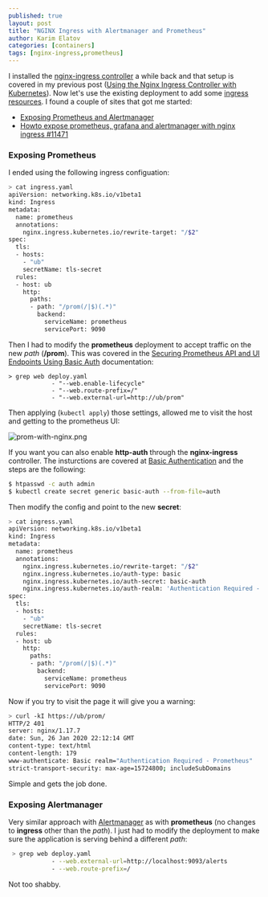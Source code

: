 ```yaml
---
published: true
layout: post
title: "NGINX Ingress with Alertmanager and Prometheus"
author: Karim Elatov
categories: [containers]
tags: [nginx-ingress,prometheus]
---
```

I installed the [nginx-ingress controller](https://kubernetes.github.io/ingress-nginx/) a while back and that setup is covered in my previous post ([Using the Nginx Ingress Controller with Kubernetes](/2018/08/using-the-nginx-ingress-controller-with-kubernetes/)). Now let's use the existing deployment to add some [ingress resources](https://kubernetes.io/docs/concepts/services-networking/ingress/#what-is-ingress). I found a couple of sites that got me started:

* [Exposing Prometheus and Alertmanager](https://github.com/coreos/prometheus-operator/blob/master/Documentation/user-guides/exposing-prometheus-and-alertmanager.md)
* [Howto expose prometheus, grafana and alertmanager with nginx ingress #11471](https://github.com/helm/charts/issues/11471)

### Exposing Prometheus
I ended using the following ingress configuation:

```bash
> cat ingress.yaml 
apiVersion: networking.k8s.io/v1beta1
kind: Ingress
metadata:
  name: prometheus
  annotations:
    nginx.ingress.kubernetes.io/rewrite-target: "/$2"
spec:
  tls:
  - hosts:
    - "ub"
    secretName: tls-secret
  rules:
  - host: ub
    http:
      paths:
      - path: "/prom(/|$)(.*)"
        backend:
          serviceName: prometheus
          servicePort: 9090
```
Then I had to modify the **prometheus** deployment to accept traffic on the new *path* (**/prom**). This was covered in the [Securing Prometheus API and UI Endpoints Using Basic Auth](https://prometheus.io/docs/guides/basic-auth/#nginx-configuration) documentation:

```
> grep web deploy.yaml 
            - "--web.enable-lifecycle"
            - "--web.route-prefix=/"
            - "--web.external-url=http://ub/prom"
```

Then applying (`kubectl apply`) those settings, allowed me to visit the host and getting to the prometheus UI:

![prom-with-nginx.png](https://storage.googleapis.com/grand-drive-196322.appspot.com/blog_pics/nginx-ingress-prom/prom-with-nginx.png)

If you want you can also enable **http-auth** through the **nginx-ingress** controller. The insturctions are covered at [Basic Authentication](https://kubernetes.github.io/ingress-nginx/examples/auth/basic/) and the steps are the following:

```bash
$ htpasswd -c auth admin
$ kubectl create secret generic basic-auth --from-file=auth
```

Then modify the config and point to the new **secret**:

```bash
> cat ingress.yaml 
apiVersion: networking.k8s.io/v1beta1
kind: Ingress
metadata:
  name: prometheus
  annotations:
    nginx.ingress.kubernetes.io/rewrite-target: "/$2"
    nginx.ingress.kubernetes.io/auth-type: basic
    nginx.ingress.kubernetes.io/auth-secret: basic-auth
    nginx.ingress.kubernetes.io/auth-realm: 'Authentication Required - Prometheus'
spec:
  tls:
  - hosts:
    - "ub"
    secretName: tls-secret
  rules:
  - host: ub
    http:
      paths:
      - path: "/prom(/|$)(.*)"
        backend:
          serviceName: prometheus
          servicePort: 9090
```

Now if you try to visit the page it will give you a warning:

```bash
> curl -kI https://ub/prom/
HTTP/2 401 
server: nginx/1.17.7
date: Sun, 26 Jan 2020 22:12:14 GMT
content-type: text/html
content-length: 179
www-authenticate: Basic realm="Authentication Required - Prometheus"
strict-transport-security: max-age=15724800; includeSubDomains
```

Simple and gets the job done.

### Exposing Alertmanager
Very similar approach with [Alertmanager](https://prometheus.io/docs/alerting/alertmanager/) as with **prometheus** (no changes to **ingress** other than the *path*). I just had to modify the deployment to make sure the application is serving behind a different *path*:

```bash
 > grep web deploy.yaml 
            - --web.external-url=http://localhost:9093/alerts
            - --web.route-prefix=/
```

Not too shabby.